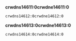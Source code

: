 **crwdns14611:0crwdne14611:0**

```scratch
crwdns14612:0crwdne14612:0
```

**crwdns14613:0crwdne14613:0**

```scratch
crwdns14614:0crwdne14614:0
```
